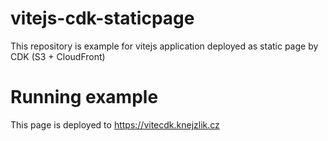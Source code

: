 # vitejs-cdk-staticpage

This repository is example for vitejs application deployed as static page by CDK (S3 + CloudFront)

# Running example

This page is deployed to https://vitecdk.knejzlik.cz
